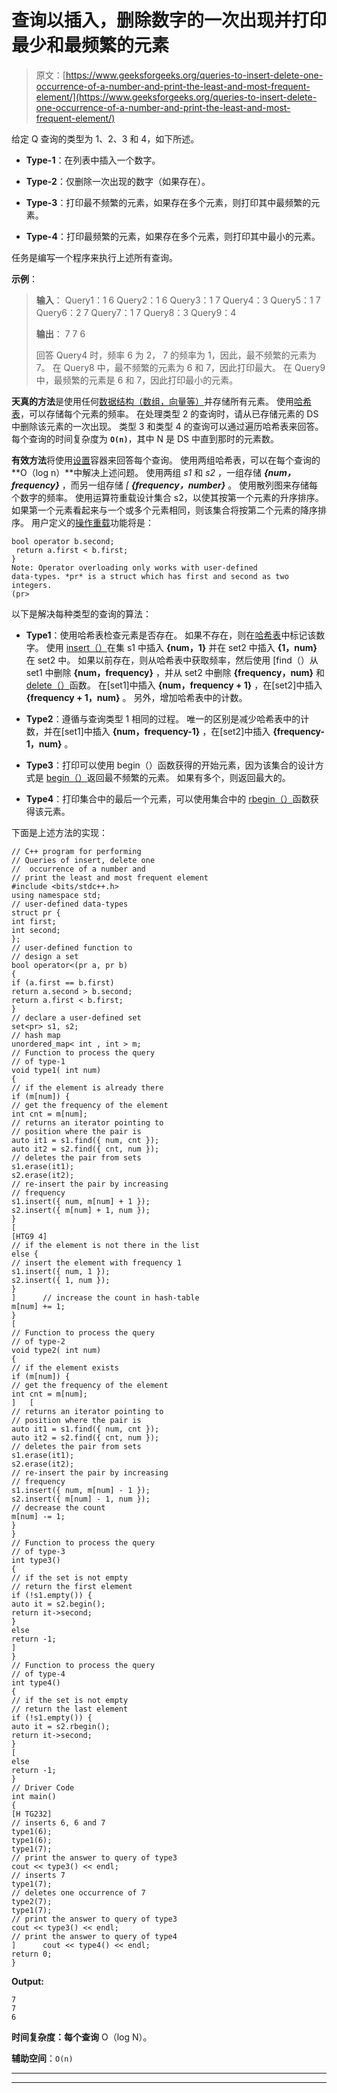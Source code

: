 # 查询以插入，删除数字的一次出现并打印最少和最频繁的元素

> 原文：[https://www.geeksforgeeks.org/queries-to-insert-delete-one-occurrence-of-a-number-and-print-the-least-and-most-frequent-element/](https://www.geeksforgeeks.org/queries-to-insert-delete-one-occurrence-of-a-number-and-print-the-least-and-most-frequent-element/)

给定 Q 查询的类型为 1、2、3 和 4，如下所述。

*   **Type-1**：在列表中插入一个数字。

*   **Type-2**：仅删除一次出现的数字（如果存在）。

*   **Type-3**：打印最不频繁的元素，如果存在多个元素，则打印其中最频繁的元素。

*   **Type-4**：打印最频繁的元素，如果存在多个元素，则打印其中最小的元素。

任务是编写一个程序来执行上述所有查询。

**示例**：

> **输入**：
> Query1：1 6
> Query2：1 6
> Query3：1 7
> Query4：3
> Query5：1 7
> Query6：2 7
> Query7：1 7
> Query8：3
> Query9：4
> 
> **输出**：
> 7
> 7
> 6
> 
> 回答 Query4 时，频率 6 为 2，
> 7 的频率为 1，因此，最不频繁的元素为 7。
> 在 Query8 中，最不频繁的元素为 6 和 7，因此打印最大。
> 在 Query9 中，最频繁的元素是 6 和 7，因此打印最小的元素。

**天真的方法**是使用任何[数据结构（数组，向量等）](https://www.geeksforgeeks.org/data-structures/)并存储所有元素。 使用[哈希表](https://www.geeksforgeeks.org/hashing-data-structure/)，可以存储每个元素的频率。 在处理类型 2 的查询时，请从已存储元素的 DS 中删除该元素的一次出现。 类型 3 和类型 4 的查询可以通过遍历哈希表来回答。 每个查询的时间复杂度为 **`O(n)`**，其中 N 是 DS 中直到那时的元素数。

**有效方法**将使用[设置](http://www.geeksforgeeks.org/set-in-cpp-stl/)容器来回答每个查询。 使用两组哈希表，可以在每个查询的 **O（log n）**中解决上述问题。 使用两组 *s1* 和 *s2* ，一组存储 ***{num，frequency}*** ，而另一组存储 *[ **{frequency，number}*** 。 使用散列图来存储每个数字的频率。 使用运算符重载设计集合 s2，以使其按第一个元素的升序排序。 如果第一个元素看起来与一个或多个元素相同，则该集合将按第二个元素的降序排序。 用户定义的[操作重载](https://www.geeksforgeeks.org/operator-overloading-c/)功能将是：

```
bool operator b.second;          
 return a.first < b.first;
}
Note: Operator overloading only works with user-defined 
data-types. *pr* is a struct which has first and second as two integers. 
(pr>
```

以下是解决每种类型的查询的算法：

*   **Type1**：使用哈希表检查元素是否存在。 如果不存在，则在[哈希表](https://www.geeksforgeeks.org/hashing-set-1-introduction/)中标记该数字。 使用 [insert（）](https://www.geeksforgeeks.org/set-insert-function-in-c-stl/)在集 s1 中插入 **{num，1}** 并在 set2 中插入 **{1，num}** 在 set2 中。 如果以前存在，则从哈希表中获取频率，然后使用 [find（）从 set1 中删除 **{num，frequency}** ，并从 set2 中删除 **{frequency，num}** [](https://www.geeksforgeeks.org/set-find-function-in-c-stl/) 和 [delete（）](https://www.geeksforgeeks.org/seterase-c-stl/)函数。 在[set1]中插入 **{num，frequency + 1}** ，在[set2]中插入 **{frequency + 1，num}** 。 另外，增加哈希表中的计数。

*   **Type2**：遵循与查询类型 1 相同的过程。 唯一的区别是减少哈希表中的计数，并在[set1]中插入 **{num，frequency-1}** ，在[set2]中插入 **{frequency-1，num}** 。

*   **Type3**：打印可​​以使用 begin（）函数获得的开始元素，因为该集合的设计方式是 [begin（）](https://www.geeksforgeeks.org/setbegin-setend-c-stl/)返回最不频繁的元素。 如果有多个，则返回最大的。

*   **Type4**：打印集合中的最后一个元素，可以使用集合中的 [rbegin（）](https://www.geeksforgeeks.org/setrbegin-and-setrend-in-c-stl/)函数获得该元素。

下面是上述方法的实现：

```
// C++ program for performing
// Queries of insert, delete one
//  occurrence of a number and
// print the least and most frequent element
#include <bits/stdc++.h>
using namespace std;
// user-defined data-types
struct pr {
int first;
int second;
};
// user-defined function to
// design a set
bool operator<(pr a, pr b)
{
if (a.first == b.first)
return a.second > b.second;
return a.first < b.first;
}
// declare a user-defined set
set<pr> s1, s2;
// hash map
unordered_map< int , int > m;
// Function to process the query
// of type-1
void type1( int num)
{
// if the element is already there
if (m[num]) {
// get the frequency of the element
int cnt = m[num];
// returns an iterator pointing to
// position where the pair is
auto it1 = s1.find({ num, cnt });
auto it2 = s2.find({ cnt, num });
// deletes the pair from sets
s1.erase(it1);
s2.erase(it2);
// re-insert the pair by increasing
// frequency
s1.insert({ num, m[num] + 1 });
s2.insert({ m[num] + 1, num });
}
[
[HTG9 4]
// if the element is not there in the list
else {
// insert the element with frequency 1
s1.insert({ num, 1 });
s2.insert({ 1, num });
}
]      // increase the count in hash-table
m[num] += 1;
}
[
// Function to process the query
// of type-2
void type2( int num)
{
// if the element exists
if (m[num]) {
// get the frequency of the element
int cnt = m[num];
]   [
// returns an iterator pointing to
// position where the pair is
auto it1 = s1.find({ num, cnt });
auto it2 = s2.find({ cnt, num });
// deletes the pair from sets
s1.erase(it1);
s2.erase(it2);
// re-insert the pair by increasing
// frequency
s1.insert({ num, m[num] - 1 });
s2.insert({ m[num] - 1, num });
// decrease the count
m[num] -= 1;
}
}
// Function to process the query
// of type-3
int type3()
{
// if the set is not empty
// return the first element
if (!s1.empty()) {
auto it = s2.begin();
return it->second;
}
else
return -1;
]
}
// Function to process the query
// of type-4
int type4()
{
// if the set is not empty
// return the last element
if (!s1.empty()) {
auto it = s2.rbegin();
return it->second;
}
[
else
return -1;
}
// Driver Code
int main()
{
[H TG232]
// inserts 6, 6 and 7
type1(6);
type1(6);
type1(7);
// print the answer to query of type3
cout << type3() << endl;
// inserts 7
type1(7);
// deletes one occurrence of 7
type2(7);
type1(7);
// print the answer to query of type3
cout << type3() << endl;
// print the answer to query of type4
]      cout << type4() << endl;
return 0;
}
```

**Output:**

```
7
7
6

```

**时间复杂度：每个查询** O（log N）。

**辅助空间**：`O(n)`



* * *

* * *



